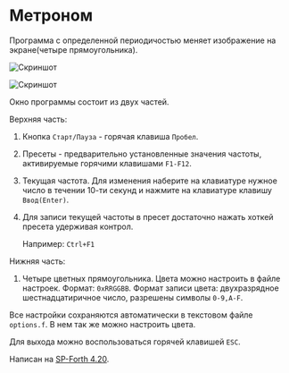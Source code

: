 Метроном
========


Программа с определенной периодичостью меняет изображение на экране(четыре прямоугольника).

![Скриншот](http://brainstorage.habrastorage.org/item_custom_image_images/4/41/41328/s1.png)

![Скриншот](http://brainstorage.habrastorage.org/item_custom_image_images/4/41/41330/s2.png)

Окно программы состоит из двух частей.

Верхняя часть:

1.  Кнопка `Старт/Пауза` - горячая клавиша `Пробел`.
    
2.  Пресеты - предварительно установленные значения частоты, активируемые горячими клавишами `F1-F12`.  
     
3.  Текущая частота. Для изменения наберите на клавиатуре нужное число в течении 10-ти секунд и нажмите на клавиатуре клавишу `Ввод(Enter)`. 

4.  Для записи текущей частоты в пресет достаточно нажать хоткей пресета удерживая контрол.
    
    Например: `Ctrl+F1`

Нижняя часть:

1.  Четыре цветных прямоугольника. Цвета можно настроить в файле настроек.
Формат: `0xRRGGBB`.
Формат записи цвета: двухразрядное шестнадцатиричное число, разрешены символы `0-9,A-F`.

Все настройки сохраняются автоматически в текстовом файле `options.f`. В нем так же можно настроить цвета. 
   
Для выхода можно воспользоваться горячей клавишей `ESC`.

Написан на [SP-Forth 4.20](http://spf.sourceforge.net/ "Перейти на сайт SP-Forth").
